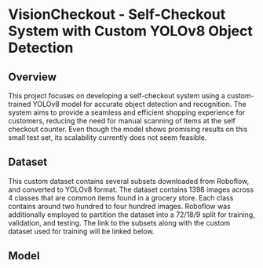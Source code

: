 # VisionCheckout - Self-Checkout System with Custom YOLOv8 Object Detection

## Overview
This project focuses on developing a self-checkout system using a custom-trained YOLOv8 model for accurate object detection and recognition. The system aims to provide a seamless and efficient shopping experience for customers, reducing the need for manual scanning of items at the self checkout counter. Even though the model shows promising results on this small test set, its scalability currently does not seem feasible.

## Dataset
This custom dataset contains several subsets downloaded from Roboflow, and converted to YOLOv8 format. The dataset contains 1398 images across 4 classes that are common items found in a grocery store. Each class contains around two hundred to four hundred images. Roboflow was additionally employed to partition the dataset into a 72/18/9 split for training, validation, and testing. The link to the subsets along with the custom dataset used for training will be linked below.

## Model 

